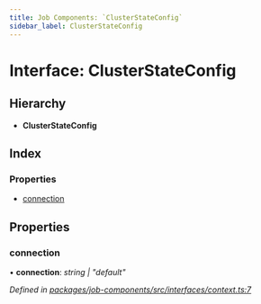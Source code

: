 ```yaml
---
title: Job Components: `ClusterStateConfig`
sidebar_label: ClusterStateConfig
---
```


# Interface: ClusterStateConfig

## Hierarchy

* **ClusterStateConfig**

## Index

### Properties

* [connection](clusterstateconfig.md#connection)

## Properties

###  connection

• **connection**: *string | "default"*

*Defined in [packages/job-components/src/interfaces/context.ts:7](https://github.com/terascope/teraslice/blob/f95bb5556/packages/job-components/src/interfaces/context.ts#L7)*
